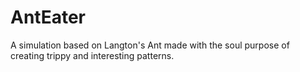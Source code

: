 # AntEater
A simulation based on Langton's Ant made with the soul purpose of creating trippy and interesting patterns.
